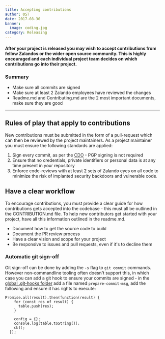 ```yaml
---
title: Accepting contributions
author: OST
date: 2017-08-30
banner:
  image: coding.jpg
category: Releasing
---
```


#### After your project is released you may wish to accept contributions from fellow Zalandos or the wider open source community. This is highly encouraged and each individual project team decides on which contributions go into their project.

### Summary

* Make sure all commits are signed
* Make sure at least 2 Zalando employees have reviewed the changes
* Readme.md and Contributing.md are the 2 most important documents, make sure they are good

---

## Rules of play that apply to contributions

New contributions must be submitted in the form of a pull-request which can then be reviewed by the project maintainers. As a project maintainer you must ensure the following standards are applied:

1.  Sign every commit, as per the [CDO](https://developercertificate.org/) - PGP signing is not required
2.  Ensure that no credentials, private identifiers or personal data is at any time present in your repository
3.  Enforce code-reviews with at least 2 sets of Zalando eyes on all code to minimize the risk of implanted security backdoors and vulnerable code.

## Have a clear workflow

To encourage contributions, you must provide a clear guide for how contributions gets accepted into the codebase - this must all be outlined in the CONTRIBUTION.md file. To help new contributors get started with your project, have all this information outlined in the readme.md.

* Document how to get the source code to build
* Document the PR review process
* Have a clear vision and scope for your project
* Be responsive to issues and pull requests, even if it's to decline them

### Automatic git sign-off
Git sign-off can be done by adding the `-s` flag to `git commit` commands. However non-commandline tooling often doesn't support this, in which case you can add a git hook to ensure your commits are signed - in the [global .git-hooks folder](https://github.com/git-hooks/git-hooks/wiki/Get-Started) add a file named `prepare-commit-msg`, add the following and ensure it has rights to execute: 

```
Promise.all(result).then(function(result) {
    for (const res of result) {
      table.push(res);
    }

    config = {};
    console.log(table.toString());
    cb();
  });
```
